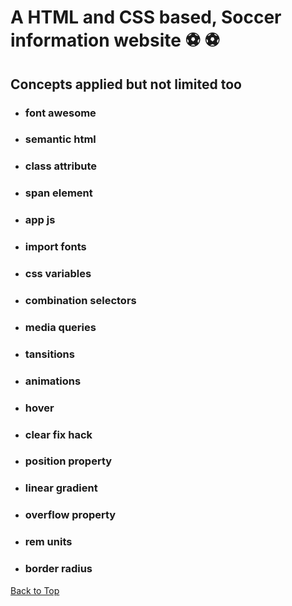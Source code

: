 <a name="custom_anchor_name"></a>

# A HTML and CSS based, Soccer information website :soccer:  :soccer:

## Concepts applied but not limited too

- ### font awesome
- ### semantic html
- ### class attribute
- ### span element
- ### app js
- ### import fonts
- ### css variables
- ### combination selectors
- ### media queries
- ### tansitions
- ### animations
- ### hover
- ### clear fix hack
- ### position property
- ### linear gradient 
- ### overflow property 
- ### rem units 
- ### border radius

[Back to Top](#custom_anchor_name)
